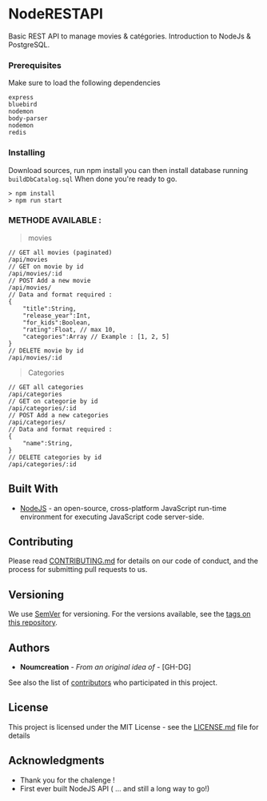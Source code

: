 # NodeRESTAPI

Basic REST API to manage movies & catégories. Introduction to NodeJs & PostgreSQL.

### Prerequisites

Make sure to load the following dependencies

```
express
bluebird
nodemon
body-parser
nodemon
redis
```

### Installing

Download sources, run npm install you can then install database running `buildDbCatalog.sql`
When done you're ready to go.

```
> npm install
> npm run start
```

### METHODE AVAILABLE :

> movies
```
// GET all movies (paginated)
/api/movies
// GET on movie by id
/api/movies/:id
// POST Add a new movie
/api/movies/
// Data and format required :
{
    "title":String,
    "release_year":Int,
    "for_kids":Boolean,
    "rating":Float, // max 10,
    "categories":Array // Example : [1, 2, 5]
}
// DELETE movie by id
/api/movies/:id
```
> Categories
```
// GET all categories
/api/categories
// GET on categorie by id
/api/categories/:id
// POST Add a new categories
/api/categories/
// Data and format required :
{
    "name":String,
}
// DELETE categories by id
/api/categories/:id
```

## Built With

* [NodeJS](https://nodejs.org/en/) - an open-source, cross-platform JavaScript run-time environment for executing JavaScript code server-side. 

## Contributing

Please read [CONTRIBUTING.md](https://gist.github.com/PurpleBooth/b24679402957c63ec426) for details on our code of conduct, and the process for submitting pull requests to us.

## Versioning

We use [SemVer](http://semver.org/) for versioning. For the versions available, see the [tags on this repository](https://github.com/your/project/tags). 

## Authors

* **Noumcreation** - *From an original idea of* - [GH-DG]

See also the list of [contributors](https://github.com/your/project/contributors) who participated in this project.

## License

This project is licensed under the MIT License - see the [LICENSE.md](LICENSE.md) file for details

## Acknowledgments

* Thank you for the chalenge !
* First ever built NodeJS API ( ... and still a long way to go!)